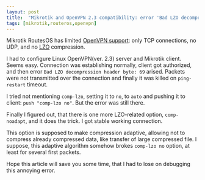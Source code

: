 ```yaml
---
layout: post
title:  "Mikrotik and OpenVPN 2.3 compatibility: error 'Bad LZO decompression header byte: 69'"
tags: [mikrotik,routeros,openvpn]
---
```


Mikrotik RoutesOS has limited [OpenVPN support](https://wiki.mikrotik.com/wiki/OpenVPN#Supported): only TCP connections, no UDP, and no [LZO](https://en.wikipedia.org/wiki/Lempel%E2%80%93Ziv%E2%80%93Oberhumer) compression.

I had to configure Linux OpenVPN(ver. 2.3) server and Mikrotik client. Seems easy. Connection was establishing normally, client got authorized, and then error `Bad LZO decompression header byte: 69` arised. Packets were not transmitted over the connection and finally it was killed on `ping-restart` timeout.

I tried not mentioning `comp-lzo`, setting it to `no`, to `auto` and pushing it to client: `push "comp-lzo no"`. But the error was still there.

Finally I figured out, that there is one more LZO-related option, `comp-noadapt`, and it does the trick. I got stable working connection.

This option is supposed to make compression adaptive, allowing not to compress already compressed data, like transfer of large compressed file. I suppose, this adaptive algorithm somehow brokes `comp-lzo no` option, at least for several first packets.

Hope this article will save you some time, that I had to lose on debugging this annoying error.
